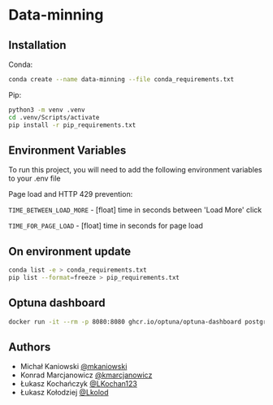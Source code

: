 
# Data-minning



## Installation

Conda:
```bash
conda create --name data-minning --file conda_requirements.txt
```

Pip:
```bash
python3 -m venv .venv
cd .venv/Scripts/activate
pip install -r pip_requirements.txt
```
    
## Environment Variables

To run this project, you will need to add the following environment variables to your .env file

Page load and HTTP 429 prevention:

`TIME_BETWEEN_LOAD_MORE` - [float] time in seconds between 'Load More' click

`TIME_FOR_PAGE_LOAD` - [float] time in seconds for page load


## On environment update

```bash
conda list -e > conda_requirements.txt
pip list --format=freeze > pip_requirements.txt
```


## Optuna dashboard

```bash
docker run -it --rm -p 8080:8080 ghcr.io/optuna/optuna-dashboard postgresql+psycopg2://studies:studies@localhost:5432/studies
```

## Authors

- Michał Kaniowski [@mkaniowski](https://www.github.com/mkaniowski)
- Konrad Marcjanowicz [@kmarcjanowicz](https://github.com/KMarcjanowicz)
- Łukasz Kochańczyk [@LKochan123](https://github.com/LKochan123)
- Łukasz Kołodziej [@Lkolod](https://github.com/Lkolod)

